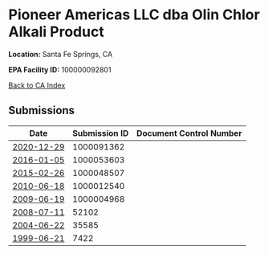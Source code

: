 # Pioneer Americas LLC dba Olin Chlor Alkali Product

**Location:** Santa Fe Springs, CA

**EPA Facility ID:** 100000092801

[Back to CA Index](../../index.md)

## Submissions

| Date | Submission ID | Document Control Number |
|------|--------------|-------------------------|
| [2020-12-29](submissions/1000091362.md) | 1000091362 |  |
| [2016-01-05](submissions/1000053603.md) | 1000053603 |  |
| [2015-02-26](submissions/1000048507.md) | 1000048507 |  |
| [2010-06-18](submissions/1000012540.md) | 1000012540 |  |
| [2009-06-19](submissions/1000004968.md) | 1000004968 |  |
| [2008-07-11](submissions/52102.md) | 52102 |  |
| [2004-06-22](submissions/35585.md) | 35585 |  |
| [1999-06-21](submissions/7422.md) | 7422 |  |
